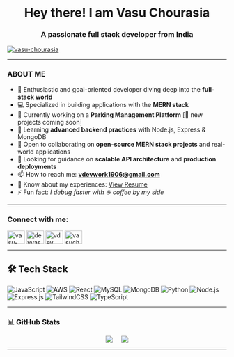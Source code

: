 <h1 align="center">Hey there! I am Vasu Chourasia</h1>
<h3 align="center">A passionate full stack developer from India</h3>

<p align="left"> 
  <a href="https://github.com/ryo-ma/github-profile-trophy">
    <img src="https://github-profile-trophy.vercel.app/?username=vasu-chourasia" alt="vasu-chourasia" />
  </a> 
</p>

---

<h3 align="left">ABOUT ME </h3>

- 🚀 Enthusiastic and goal-oriented developer diving deep into the **full-stack world**  
- 💻 Specialized in building applications with the **MERN stack**  
- 🔭 Currently working on a **Parking Management Platform** [🚀 new projects coming soon]  
- 🌱 Learning **advanced backend practices** with Node.js, Express & MongoDB  
- 🤝 Open to collaborating on **open-source MERN stack projects** and real-world applications  
- 🤔 Looking for guidance on **scalable API architecture** and **production deployments**  
- 📫 How to reach me: **vdevwork1906@gmail.com**  
- 📄 Know about my experiences: [View Resume](https://github.com/Vasu-Chourasia/My-Profile/blob/main/Vasu%20Chourasia%20(4).pdf)  
- ⚡ Fun fact: *I debug faster with ☕ coffee by my side*

---

<h3 align="left">Connect with me:</h3>
<p align="left">
<a href="https://linkedin.com/in/vasu-chourasia" target="blank"><img align="center" src="https://raw.githubusercontent.com/rahuldkjain/github-profile-readme-generator/master/src/images/icons/Social/linked-in-alt.svg" alt="vasu-chourasia" height="30" width="40" /></a>
<a href="https://instagram.com/devvasu30" target="blank"><img align="center" src="https://raw.githubusercontent.com/rahuldkjain/github-profile-readme-generator/master/src/images/icons/Social/instagram.svg" alt="devvasu30" height="30" width="40" /></a>
<a href="https://codeforces.com/profile/vdev" target="blank"><img align="center" src="https://raw.githubusercontent.com/rahuldkjain/github-profile-readme-generator/master/src/images/icons/Social/codeforces.svg" alt="vdev" height="30" width="40" /></a>
<a href="https://www.leetcode.com/vasuchourasia" target="blank"><img align="center" src="https://raw.githubusercontent.com/rahuldkjain/github-profile-readme-generator/master/src/images/icons/Social/leet-code.svg" alt="vasuchourasia" height="30" width="40" /></a>
</p>

---

## 🛠️ Tech Stack

![JavaScript](https://img.shields.io/badge/JavaScript-F7DF1E?style=for-the-badge&logo=javascript&logoColor=black)
![AWS](https://img.shields.io/badge/AWS-232F3E?style=for-the-badge&logo=amazon-aws&logoColor=white)
![React](https://img.shields.io/badge/React-20232A?style=for-the-badge&logo=react&logoColor=61DAFB)
![MySQL](https://img.shields.io/badge/MySQL-005C84?style=for-the-badge&logo=mysql&logoColor=white)
![MongoDB](https://img.shields.io/badge/MongoDB-4EA94B?style=for-the-badge&logo=mongodb&logoColor=white)
![Python](https://img.shields.io/badge/Python-3776AB?style=for-the-badge&logo=python&logoColor=white)
![Node.js](https://img.shields.io/badge/Node.js-339933?style=for-the-badge&logo=node.js&logoColor=white)
![Express.js](https://img.shields.io/badge/Express.js-000000?style=for-the-badge&logo=express&logoColor=white)
![TailwindCSS](https://img.shields.io/badge/Tailwind_CSS-38B2AC?style=for-the-badge&logo=tailwind-css&logoColor=white)
![TypeScript](https://img.shields.io/badge/TypeScript-007ACC?style=for-the-badge&logo=typescript&logoColor=white)

---

<h3 align="left">📊 GitHub Stats</h3>

<div style="display: flex; justify-content: center; gap: 20px;">
  <img src="https://github-readme-stats.vercel.app/api/top-langs/?username=Vasu-Chourasia&layout=compact&title_color=2B5BBD&text_color=A1A1A1&bg_color=0,000000,130F40" />
  <img src="https://github-readme-stats.vercel.app/api?username=Vasu-ChourasiaE&include_all_commits=true&count_private=true&show_icons=true&line_height=20&title_color=2B5BBD&icon_color=1124BB&text_color=A1A1A1&bg_color=0,000000,130F40" />
</div>

---



